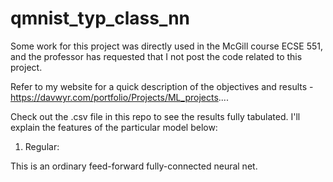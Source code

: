 # qmnist_typ_class_nn

Some work for this project was directly used in the McGill course ECSE 551, and the professor has requested that I not post the code related to this project. 

Refer to my website for a quick description of the objectives and results - https://davwyr.com/portfolio/Projects/ML_projects....

Check out the .csv file in this repo to see the results fully tabulated. I'll explain the features of the particular model below:

1. Regular:

This is an ordinary feed-forward fully-connected neural net. 
